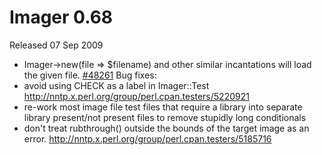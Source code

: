 # Imager 0.68

Released 07 Sep 2009

- Imager->new(file => $filename) and other similar incantations will load the given file. [#48261](https://github.com/tonycoz/imager/isssues/48261) Bug fixes: 
- avoid using CHECK as a label in Imager::Test http://nntp.x.perl.org/group/perl.cpan.testers/5220921 
- re-work most image file test files that require a library into separate library present/not present files to remove stupidly long conditionals 
- don't treat rubthrough() outside the bounds of the target image as an error. http://nntp.x.perl.org/group/perl.cpan.testers/5185716